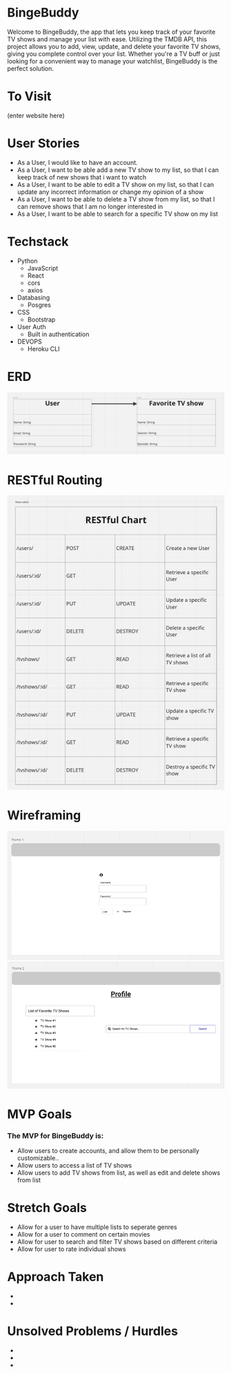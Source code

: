 # BingeBuddy
Welcome to BingeBuddy, the app that lets you keep track of your favorite TV shows and manage your list with ease. Utilizing the TMDB API, this project allows you to add, view, update, and delete your favorite TV shows, giving you complete control over your list. Whether you're a TV buff or just looking for a convenient way to manage your watchlist, BingeBuddy is the perfect solution.

# To Visit
(enter website here)

# User Stories 
- As a User, I would like to have an account.
- As a User, I want to be able add a new TV show to my list, so that I can keep track of new shows that i want to watch
- As a User, I want to be able to edit a TV show on my list, so that I can update any incorrect information or change my opinion of a show 
- As a User, I want to be able to delete a TV show from my list, so that I can remove shows that I am no longer interested in
- As a User, I want to be able to search for a specific TV show on my list

# Techstack
- Python
    - JavaScript
    - React
    - cors
    - axios
- Databasing
    - Posgres
- CSS
    - Bootstrap
- User Auth
    - Built in authentication
- DEVOPS
    - Heroku CLI

# ERD
![erd](./img/ERD.png)
# RESTful Routing
![RESTful](./img/RESTful.png)
# Wireframing
![wireframe1](./img/wireframe1.png)
![wireframe2](./img/wireframe2.png)

# MVP Goals
### The MVP for BingeBuddy is: 
- Allow users to create accounts, and allow them to be personally customizable..
- Allow users to access a list of TV shows
- Allow users to add TV shows from list, as well as edit and delete shows from list

# Stretch Goals
- Allow for a user to have multiple lists to seperate genres
- Allow for a user to comment on certain movies 
- Allow for user to search and filter TV shows based on different criteria
- Allow for user to rate individual shows

# Approach Taken
* 

* 

# Unsolved Problems / Hurdles
*  

* 

* 